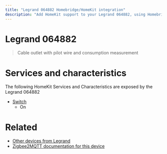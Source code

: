 ```yaml
---
title: "Legrand 064882 Homebridge/HomeKit integration"
description: "Add HomeKit support to your Legrand 064882, using Homebridge, Zigbee2MQTT and homebridge-z2m."
---
```

<!---
This file has been GENERATED using src/docgen/docgen.ts
DO NOT EDIT THIS FILE MANUALLY!
-->
# Legrand 064882
> Cable outlet with pilot wire and consumption measurement


# Services and characteristics
The following HomeKit Services and Characteristics are exposed by
the Legrand 064882

* [Switch](../../switch.md)
  * On


# Related
* [Other devices from Legrand](../index.md#legrand)
* [Zigbee2MQTT documentation for this device](https://www.zigbee2mqtt.io/devices/064882.html)